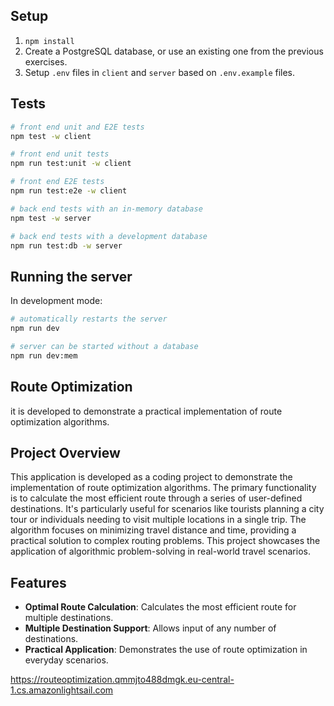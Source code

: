 ## Setup

1. `npm install`
2. Create a PostgreSQL database, or use an existing one from the previous exercises.
3. Setup `.env` files in `client` and `server` based on `.env.example` files.

## Tests

```bash
# front end unit and E2E tests
npm test -w client

# front end unit tests
npm run test:unit -w client

# front end E2E tests
npm run test:e2e -w client

# back end tests with an in-memory database
npm test -w server

# back end tests with a development database
npm run test:db -w server
```

## Running the server

In development mode:

```bash
# automatically restarts the server
npm run dev

# server can be started without a database
npm run dev:mem
```

## Route Optimization

it is developed to demonstrate a practical implementation of route optimization algorithms.

## Project Overview

This application is developed as a coding project to demonstrate the implementation of route optimization algorithms. The primary functionality is to calculate the most efficient route through a series of user-defined destinations. It's particularly useful for scenarios like tourists planning a city tour or individuals needing to visit multiple locations in a single trip. The algorithm focuses on minimizing travel distance and time, providing a practical solution to complex routing problems. This project showcases the application of algorithmic problem-solving in real-world travel scenarios.

## Features

- **Optimal Route Calculation**: Calculates the most efficient route for multiple destinations.
- **Multiple Destination Support**: Allows input of any number of destinations.
- **Practical Application**: Demonstrates the use of route optimization in everyday scenarios.

https://routeoptimization.qmmjto488dmgk.eu-central-1.cs.amazonlightsail.com
